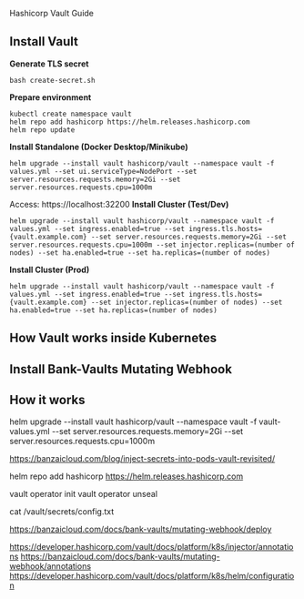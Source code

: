 Hashicorp Vault Guide


## Install Vault
__Generate TLS secret__
```
bash create-secret.sh
```

__Prepare environment__
```
kubectl create namespace vault
helm repo add hashicorp https://helm.releases.hashicorp.com
helm repo update
```
__Install Standalone (Docker Desktop/Minikube)__
```
helm upgrade --install vault hashicorp/vault --namespace vault -f values.yml --set ui.serviceType=NodePort --set server.resources.requests.memory=2Gi --set server.resources.requests.cpu=1000m
```
Access: https://localhost:32200
__Install Cluster (Test/Dev)__
```
helm upgrade --install vault hashicorp/vault --namespace vault -f values.yml --set ingress.enabled=true --set ingress.tls.hosts={vault.example.com} --set server.resources.requests.memory=2Gi --set server.resources.requests.cpu=1000m --set injector.replicas=(number of nodes) --set ha.enabled=true --set ha.replicas=(number of nodes)
```
__Install Cluster (Prod)__
```
helm upgrade --install vault hashicorp/vault --namespace vault -f values.yml --set ingress.enabled=true --set ingress.tls.hosts={vault.example.com} --set injector.replicas=(number of nodes) --set ha.enabled=true --set ha.replicas=(number of nodes)
```


## How Vault works inside Kubernetes
## Install Bank-Vaults Mutating Webhook
## How it works





















helm upgrade --install vault hashicorp/vault --namespace vault -f vault-values.yml --set  server.resources.requests.memory=2Gi --set server.resources.requests.cpu=1000m 

https://banzaicloud.com/blog/inject-secrets-into-pods-vault-revisited/


helm repo add hashicorp https://helm.releases.hashicorp.com

vault operator init
vault operator unseal

cat /vault/secrets/config.txt

https://banzaicloud.com/docs/bank-vaults/mutating-webhook/deploy

https://developer.hashicorp.com/vault/docs/platform/k8s/injector/annotations
https://banzaicloud.com/docs/bank-vaults/mutating-webhook/annotations
https://developer.hashicorp.com/vault/docs/platform/k8s/helm/configuration